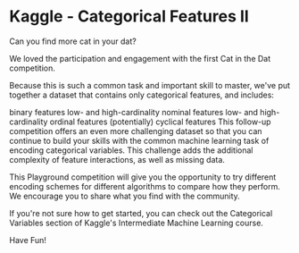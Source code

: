 # Kaggle - Categorical Features II

Can you find more cat in your dat?

We loved the participation and engagement with the first Cat in the Dat competition.

Because this is such a common task and important skill to master, we've put together a dataset that contains only categorical features, and includes:

binary features
low- and high-cardinality nominal features
low- and high-cardinality ordinal features
(potentially) cyclical features
This follow-up competition offers an even more challenging dataset so that you can continue to build your skills with the common machine learning task of encoding categorical variables. This challenge adds the additional complexity of feature interactions, as well as missing data.

This Playground competition will give you the opportunity to try different encoding schemes for different algorithms to compare how they perform. We encourage you to share what you find with the community.

If you're not sure how to get started, you can check out the Categorical Variables section of Kaggle's Intermediate Machine Learning course.


Have Fun!
